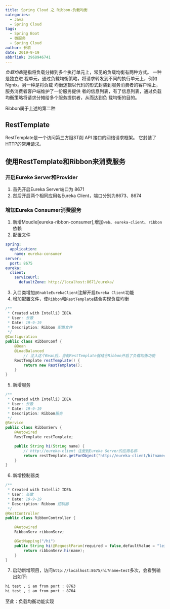 ```yaml
---
title: Spring Cloud 之 Ribbon-负载均衡
categories:
  - Java
  - Spring Cloud
tags:
  - Spring Boot
  - 微服务
  - Spring Cloud
author: 长歌
date: 2019-9-19
abbrlink: 2968946741
---
```


*负载均衡*是指将负载分摊到多个执行单元上，常见的负载均衡有两种方式。 一种是独立进 程单元，通过负载均衡策略，将请求转发到不同的执行单元上，例如 Ngnix。另一种是将负载 均衡逻辑以代码的形式封装到服务消费者的客户端上，服务消费者客户端维护了一份服务提供 者的信息列表，有了信息列表，通过负载均衡策略将请求分摊给多个服务提供者，从而达到负 载均衡的目的。

Ribbon属于上述的第二种
<!-- More -->
## RestTemplate
RestTemplate是一个访问第三方阻ST削 API 接口的网络请求框架。
它封装了HTTP的常用请求。

## 使用RestTemplate和Ribbon来消费服务
### 开启Eureke Server和Provider
1. 首先开启Eureka Server端口为 8671
2. 然后开启两个相同应用名Eureka Client，端口分别为8673、8674
### 增加Eureka Consumer消费服务
1. 新增Moudle[eureka-ribbon-consumer],增加`web`、`eureka-client`、`ribbon`依赖
2. 配置文件
```yml
spring:
  application:
    name: eureka-consumer
server:
  port: 8675
eureka:
  client:
    serviceUrl:
      defaultZone: http://localhost:8671/eureka/
```
3. 入口类增加`@EnableEurekaClient`注解开启`Eureka Client`功能
4. 增加配置文件，使`Ribbon`和`RestTemplate`结合实现负载均衡
```java
/**
 * Created with IntelliJ IDEA.
 * User: 长歌
 * Date: 19-9-19
 * Description: Ribbon 配置文件
 */
@Configuration
public class RibbonConf {
    @Bean
    @LoadBalanced
        // 注入这个Bean后，当前RestTemplate就结合Ribbon开启了负载均衡功能
    RestTemplate restTemplate() {
        return new RestTemplate();
    }
}
```

5. 新增服务
```java
/**
 * Created with IntelliJ IDEA.
 * User: 长歌
 * Date: 19-9-19
 * Description: Ribbon服务
 */
@Service
public class RibbonServ {
    @Autowired
    RestTemplate restTemplate;

    public String hi(String name) {
        // http://eureka-client 注册到Eureka Server的应用名称
        return restTemplate.getForObject("http://eureka-client/hi?name=" + name, String.class);
    }
}
```

6. 新增控制器类
```java
/**
 * Created with IntelliJ IDEA.
 * User: 长歌
 * Date: 19-9-19
 * Description: Ribbon 控制器
 */
@RestController
public class RibbonController {

    @Autowired
    RibbonServ ribbonServ;

    @GetMapping("/hi")
    public String hi(@RequestParam(required = false,defaultValue = "leithda") String name){
        return ribbonServ.hi(name);
    }
}
```

7. 启动新增项目，访问`http://localhost:8675/hi?name=test`多次，会看到输出如下:
```html
hi test , i am from port : 8763
hi test , i am from port : 8764
```

至此：负载均衡功能实现

